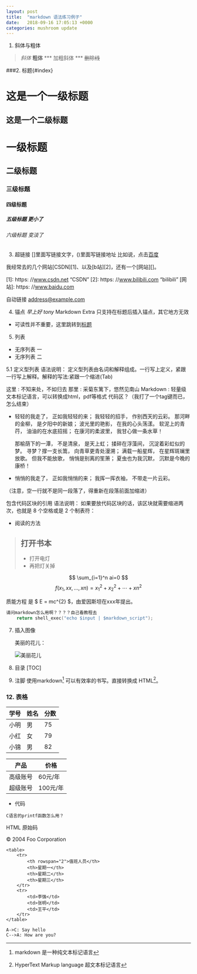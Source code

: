 ```yaml
---
layout: post
title:  "markdown 语法练习例子"
date:   2018-09-16 17:05:13 +0000
categories: mushroom update
---
```






1. 斜体与粗体
>*斜体* 
>**粗体**
>*** 加粗斜体 ***
> ~~删除线~~

###2. 标题{#index}




   这是一个一级标题
   ================


   这是一个二级标题
----------------------
# 一级标题
## 二级标题
### 三级标题
#### 四级标题
##### 五级标题     *更小了*
###### 六级标题     *变淡了*

3. 超链接
   []里面写链接文字，()里面写链接地址
   比如说，点击[百度](http://www.baidu.com)

我经常去的几个网站[CSDN][1]、以及[b站][2]，还有一个[网站][]。

[1]: https: //www.csdn.net  “CSDN”
[2]: https: //www.bilibili.com “bilibili”
[网站]: https: //www.baidu.com

自动链接
<address@example.com>

4. 锚点
   *早上好 tony*
   Markdown Extra 只支持在标题后插入锚点，其它地方无效
* 可读性并不重要，这里跳转到[标题](#index)

5. 列表
- 无序列表 一
- 无序列表 二


5.1 定义型列表
语法说明：
定义型列表由名词和解释组成。一行写上定义，紧跟一行写上解释。解释的写法:紧跟一个缩进(Tab)

这里
: 	不知来处，不如归去
那里
: 	采菊东篱下，悠然见南山
Markdown
:    轻量级文本标记语言，可以转换成html，pdf等格式
		代码区？（我打了一个tag键而已，怎么结束）



*   轻轻的我走了， 正如我轻轻的来； 我轻轻的招手， 作别西天的云彩。 
    那河畔的金柳， 是夕阳中的新娘； 波光里的艳影， 在我的心头荡漾。 
    软泥上的青荇， 油油的在水底招摇； 在康河的柔波里， 我甘心做一条水草！

    那榆荫下的一潭， 不是清泉， 是天上虹； 揉碎在浮藻间， 沉淀着彩虹似的梦。 寻梦？撑一支长篙， 向青草更青处漫溯； 满载一船星辉， 在星辉斑斓里放歌。 
    但我不能放歌， 悄悄是别离的笙箫； 夏虫也为我沉默， 沉默是今晚的康桥！

*   悄悄的我走了， 正如我悄悄的来； 我挥一挥衣袖， 不带走一片云彩。

（注意，空一行就不是同一段落了，得重新在段落前面加缩进）

包含代码区块的引用
语法说明： 如果要放代码区块的话，该区块就需要缩进两次，也就是 8 个空格或是 2 个制表符：

*   阅读的方法

> ## 打开书本
> * 打开电灯
> * 再把灯关掉

$$ \sum_{i=1}^n ai=0 $$
$$ f(x_1,xx,\ldots,xn) = x_1^2 + x_2^2 + \cdots + xn^2 $$

质能方程 是 $ E = mc^{2} $，由爱因斯坦在xxx年提出。

```c++
请问markdown怎么用啊？？？？自己看教程去
	return shell_exec("echo $input | $markdown_script");
```


7. 插入图像

   美丽的花儿：

   ![美丽花儿](http://ww2.sinaimg.cn/large/56d258bdjw1eugeubg8ujj21kw16odn6.jpg"美丽花儿")




8. 目录 
   [TOC]

9. 注脚
   使用markdown[^1] 可以有效率的书写。直接转换成 HTML[^2]。

[^1]: markdown 是一种纯文本标记语言

[^2]: HyperText Markup language  超文本标记语言




### 12. 表格

| 学号   | 姓名   | 分数   |
| ---- | ---- | ---- |
| 小明   | 男    | 75   |
| 小红   | 女    | 79   |
| 小锦   | 男    | 82   |


| 产品   | 价格     |
| ---- | ------ |
| 高级账号 | 60元/年  |
| 超级账号 | 100元/年 |

* 代码

` C语言的printf函数怎么用？ `

HTML 原始码

<div class="footer">
   © 2004 Foo Corporation
</div>


```
<table>
    <tr>
        <th rowspan="2">值班人员</th>
        <th>星期一</th>
        <th>星期二</th>
        <th>星期三</th>
    </tr>
    <tr>
        <td>李强</td>
        <td>张明</td>
        <td>王平</td>
    </tr>
</table>
```



	A->C: Say hello
	C-->A: How are you?



